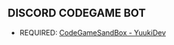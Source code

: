 ## DISCORD CODEGAME BOT

- REQUIRED: [CodeGameSandBox - YuukiDev](https://github.com/im-yuuki/CodeSandbox.git)
